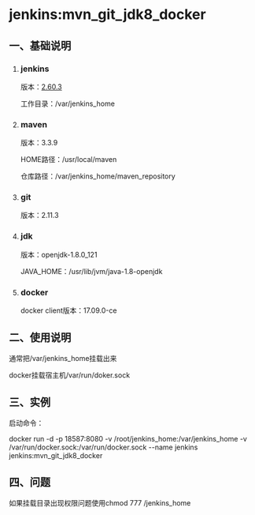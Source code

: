 # **jenkins:mvn_git_jdk8_docker**

## 一、基础说明

1. ### jenkins

   版本：[2.60.3]()

   工作目录：/var/jenkins_home

2. ### maven

   版本：3.3.9

   HOME路径：/usr/local/maven

   仓库路径：/var/jenkins_home/maven_repository

3. ### git

   版本：2.11.3

4. ### jdk

   版本：openjdk-1.8.0_121

   JAVA_HOME：/usr/lib/jvm/java-1.8-openjdk

5. ### docker

   docker client版本：17.09.0-ce

## 二、使用说明

通常把/var/jenkins_home挂载出来

docker挂载宿主机/var/run/doker.sock

## 三、实例

启动命令：

docker run -d -p 18587:8080 -v /root/jenkins_home:/var/jenkins_home -v /var/run/docker.sock:/var/run/docker.sock --name jenkins jenkins:mvn_git_jdk8_docker

## 四、问题

如果挂载目录出现权限问题使用chmod 777 /jenkins_home